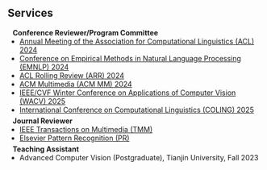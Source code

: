 ## Services

<h4 style="margin:0 10px 0;">Conference Reviewer/Program Committee</h4>

<ul style="margin:0 0 5px;">
  <li><a href="https://2024.aclweb.org/">Annual Meeting of the Association for Computational Linguistics (ACL) 2024</a></li>
  <li><a href="https://2024.emnlp.org/">Conference on Empirical Methods in Natural Language Processing (EMNLP) 2024</a></li>
  <li><a href="https://aclrollingreview.org/">ACL Rolling Review (ARR) 2024</a></li>
  <li><a href="https://2024.acmmm.org/">ACM Multimedia (ACM MM) 2024</a></li>
  <li><a href="https://wacv2025.thecvf.com/">IEEE/CVF Winter Conference on Applications of Computer Vision (WACV) 2025</a></li>
  <li><a href="https://coling2025.org/">International Conference on Computational Linguistics (COLING) 2025</a></li>
  
</ul>

<h4 style="margin:0 10px 0;">Journal Reviewer</h4>

<ul style="margin:0 0 5px;">
  <li><a href="https://ieeexplore.ieee.org/xpl/RecentIssue.jsp?punumber=6046">IEEE Transactions on Multimedia (TMM)</a></li>
  <li><a href="https://www.sciencedirect.com/journal/pattern-recognition/">Elsevier Pattern Recognition (PR)</a></li>
</ul>

<h4 style="margin:0 10px 0;">Teaching Assistant</h4>

<ul style="margin:0 0 5px;">
  <li><autocolor>Advanced Computer Vision (Postgraduate), Tianjin University, Fall 2023</autocolor></li>
</ul>
